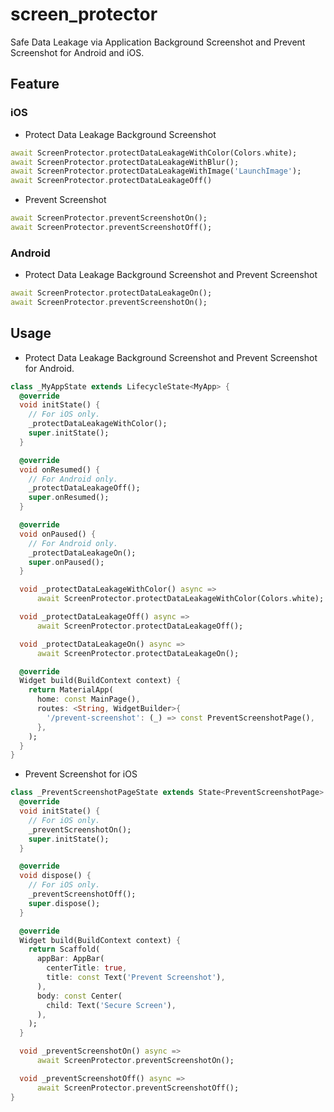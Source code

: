 # screen_protector

Safe Data Leakage via Application Background Screenshot and Prevent Screenshot for Android and iOS.

## Feature

### iOS

- Protect Data Leakage Background Screenshot

```dart
await ScreenProtector.protectDataLeakageWithColor(Colors.white);
await ScreenProtector.protectDataLeakageWithBlur();
await ScreenProtector.protectDataLeakageWithImage('LaunchImage');
await ScreenProtector.protectDataLeakageOff()
```

- Prevent Screenshot

```dart
await ScreenProtector.preventScreenshotOn();
await ScreenProtector.preventScreenshotOff();
```

### Android

- Protect Data Leakage Background Screenshot and Prevent Screenshot 

```dart
await ScreenProtector.protectDataLeakageOn();
await ScreenProtector.preventScreenshotOn();
```

## Usage

- Protect Data Leakage Background Screenshot and Prevent Screenshot for Android.

```dart
class _MyAppState extends LifecycleState<MyApp> {
  @override
  void initState() {
    // For iOS only.
    _protectDataLeakageWithColor();
    super.initState();
  }

  @override
  void onResumed() {
    // For Android only.
    _protectDataLeakageOff();
    super.onResumed();
  }

  @override
  void onPaused() {
    // For Android only.
    _protectDataLeakageOn();
    super.onPaused();
  }

  void _protectDataLeakageWithColor() async =>
      await ScreenProtector.protectDataLeakageWithColor(Colors.white);

  void _protectDataLeakageOff() async =>
      await ScreenProtector.protectDataLeakageOff();

  void _protectDataLeakageOn() async =>
      await ScreenProtector.protectDataLeakageOn();

  @override
  Widget build(BuildContext context) {
    return MaterialApp(
      home: const MainPage(),
      routes: <String, WidgetBuilder>{
        '/prevent-screenshot': (_) => const PreventScreenshotPage(),
      },
    );
  }
}
```

- Prevent Screenshot for iOS

```dart
class _PreventScreenshotPageState extends State<PreventScreenshotPage> {
  @override
  void initState() {
    // For iOS only.
    _preventScreenshotOn();
    super.initState();
  }

  @override
  void dispose() {
    // For iOS only.
    _preventScreenshotOff();
    super.dispose();
  }

  @override
  Widget build(BuildContext context) {
    return Scaffold(
      appBar: AppBar(
        centerTitle: true,
        title: const Text('Prevent Screenshot'),
      ),
      body: const Center(
        child: Text('Secure Screen'),
      ),
    );
  }

  void _preventScreenshotOn() async =>
      await ScreenProtector.preventScreenshotOn();

  void _preventScreenshotOff() async =>
      await ScreenProtector.preventScreenshotOff();
}
```